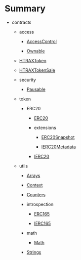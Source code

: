 # Summary

* contracts

  * access

    * [AccessControl](/access/AccessControl.md)

    * [Ownable](/access/Ownable.md)

  * [HTRAXToken](/HTRAXToken.md)

  * [HTRAXTokenSale](/HTRAXTokenSale.md)

  * security

    * [Pausable](/security/Pausable.md)

  * token

    * ERC20

      * [ERC20](/token/ERC20/ERC20.md)

      * extensions

        * [ERC20Snapshot](/token/ERC20/extensions/ERC20Snapshot.md)

        * [IERC20Metadata](/token/ERC20/extensions/IERC20Metadata.md)

      * [IERC20](/token/ERC20/IERC20.md)

  * utils

    * [Arrays](/utils/Arrays.md)

    * [Context](/utils/Context.md)

    * [Counters](/utils/Counters.md)

    * introspection

      * [ERC165](/utils/introspection/ERC165.md)

      * [IERC165](/utils/introspection/IERC165.md)

    * math

      * [Math](/utils/math/Math.md)

    * [Strings](/utils/Strings.md)
